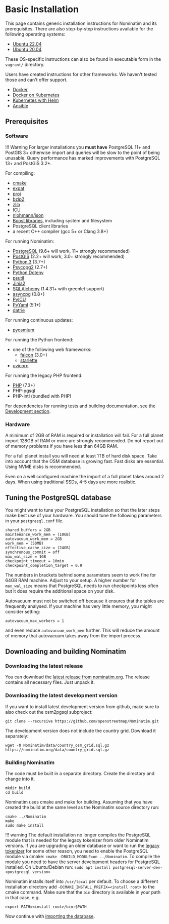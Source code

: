 # Basic Installation

This page contains generic installation instructions for Nominatim and its
prerequisites. There are also step-by-step instructions available for
the following operating systems:

  * [Ubuntu 22.04](../appendix/Install-on-Ubuntu-22.md)
  * [Ubuntu 20.04](../appendix/Install-on-Ubuntu-20.md)

These OS-specific instructions can also be found in executable form
in the `vagrant/` directory.

Users have created instructions for other frameworks. We haven't tested those
and can't offer support.

  * [Docker](https://github.com/mediagis/nominatim-docker)
  * [Docker on Kubernetes](https://github.com/peter-evans/nominatim-k8s)
  * [Kubernetes with Helm](https://github.com/robjuz/helm-charts/blob/master/charts/nominatim/README.md)
  * [Ansible](https://github.com/synthesio/infra-ansible-nominatim)

## Prerequisites

### Software

!!! Warning
    For larger installations you **must have** PostgreSQL 11+ and PostGIS 3+
    otherwise import and queries will be slow to the point of being unusable.
    Query performance has marked improvements with PostgreSQL 13+ and PostGIS 3.2+.

For compiling:

  * [cmake](https://cmake.org/)
  * [expat](https://libexpat.github.io/)
  * [proj](https://proj.org/)
  * [bzip2](http://www.bzip.org/)
  * [zlib](https://www.zlib.net/)
  * [ICU](http://site.icu-project.org/)
  * [nlohmann/json](https://json.nlohmann.me/)
  * [Boost libraries](https://www.boost.org/), including system and filesystem
  * PostgreSQL client libraries
  * a recent C++ compiler (gcc 5+ or Clang 3.8+)

For running Nominatim:

  * [PostgreSQL](https://www.postgresql.org) (9.6+ will work, 11+ strongly recommended)
  * [PostGIS](https://postgis.net) (2.2+ will work, 3.0+ strongly recommended)
  * [Python 3](https://www.python.org/) (3.7+)
  * [Psycopg2](https://www.psycopg.org) (2.7+)
  * [Python Dotenv](https://github.com/theskumar/python-dotenv)
  * [psutil](https://github.com/giampaolo/psutil)
  * [Jinja2](https://palletsprojects.com/p/jinja/)
  * [SQLAlchemy](https://www.sqlalchemy.org/) (1.4.31+ with greenlet support)
  * [asyncpg](https://magicstack.github.io/asyncpg) (0.8+)
  * [PyICU](https://pypi.org/project/PyICU/)
  * [PyYaml](https://pyyaml.org/) (5.1+)
  * [datrie](https://github.com/pytries/datrie)

For running continuous updates:

  * [pyosmium](https://osmcode.org/pyosmium/)

For running the Python frontend:

  * one of the following web frameworks:
    * [falcon](https://falconframework.org/) (3.0+)
    * [starlette](https://www.starlette.io/)
  * [uvicorn](https://www.uvicorn.org/)

For running the legacy PHP frontend:

  * [PHP](https://php.net) (7.3+)
  * PHP-pgsql
  * PHP-intl (bundled with PHP)


For dependencies for running tests and building documentation, see
the [Development section](../develop/Development-Environment.md).

### Hardware

A minimum of 2GB of RAM is required or installation will fail. For a full
planet import 128GB of RAM or more are strongly recommended. Do not report
out of memory problems if you have less than 64GB RAM.

For a full planet install you will need at least 1TB of hard disk space.
Take into account that the OSM database is growing fast.
Fast disks are essential. Using NVME disks is recommended.

Even on a well configured machine the import of a full planet takes
around 2 days. When using traditional SSDs, 4-5 days are more realistic.

## Tuning the PostgreSQL database

You might want to tune your PostgreSQL installation so that the later steps
make best use of your hardware. You should tune the following parameters in
your `postgresql.conf` file.

    shared_buffers = 2GB
    maintenance_work_mem = (10GB)
    autovacuum_work_mem = 2GB
    work_mem = (50MB)
    effective_cache_size = (24GB)
    synchronous_commit = off
    max_wal_size = 1GB
    checkpoint_timeout = 10min
    checkpoint_completion_target = 0.9

The numbers in brackets behind some parameters seem to work fine for
64GB RAM machine. Adjust to your setup. A higher number for `max_wal_size`
means that PostgreSQL needs to run checkpoints less often but it does require
the additional space on your disk.

Autovacuum must not be switched off because it ensures that the
tables are frequently analysed. If your machine has very little memory,
you might consider setting:

    autovacuum_max_workers = 1

and even reduce `autovacuum_work_mem` further. This will reduce the amount
of memory that autovacuum takes away from the import process.

## Downloading and building Nominatim

### Downloading the latest release

You can download the [latest release from nominatim.org](https://nominatim.org/downloads/).
The release contains all necessary files. Just unpack it.

### Downloading the latest development version

If you want to install latest development version from github, make sure to
also check out the osm2pgsql subproject:

```
git clone --recursive https://github.com/openstreetmap/Nominatim.git
```

The development version does not include the country grid. Download it separately:

```
wget -O Nominatim/data/country_osm_grid.sql.gz https://nominatim.org/data/country_grid.sql.gz
```

### Building Nominatim

The code must be built in a separate directory. Create the directory and
change into it.

```
mkdir build
cd build
```

Nominatim uses cmake and make for building. Assuming that you have created the
build at the same level as the Nominatim source directory run:

```
cmake ../Nominatim
make
sudo make install
```

!!! warning
    The default installation no longer compiles the PostgreSQL module that
    is needed for the legacy tokenizer from older Nominatim versions. If you
    are upgrading an older database or want to run the
    [legacy tokenizer](../customize/Tokenizers.md#legacy-tokenizer) for
    some other reason, you need to enable the PostgreSQL module via
    cmake: `cmake -DBUILD_MODULE=on ../Nominatim`. To compile the module
    you need to have the server development headers for PostgreSQL installed.
    On Ubuntu/Debian run: `sudo apt install postgresql-server-dev-<postgresql version>`


Nominatim installs itself into `/usr/local` per default. To choose a different
installation directory add `-DCMAKE_INSTALL_PREFIX=<install root>` to the
cmake command. Make sure that the `bin` directory is available in your path
in that case, e.g.

```
export PATH=<install root>/bin:$PATH
```

Now continue with [importing the database](Import.md).
